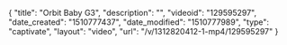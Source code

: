 {
    "title": "Orbit Baby G3",
    "description": "",
    "videoid": "129595297",
    "date_created": "1510777437",
    "date_modified": "1510777989",
    "type": "captivate",
    "layout": "video",
    "url": "\/v\/1312820412-1-mp4\/129595297"
}